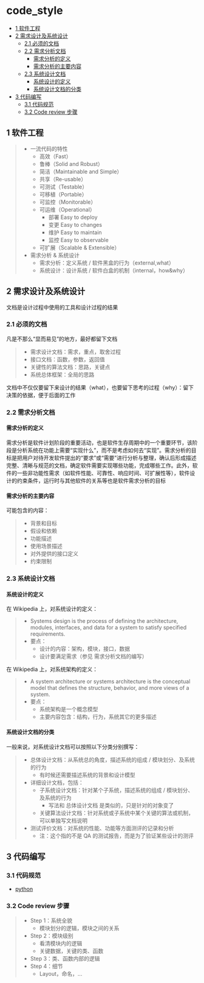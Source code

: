 # code_style

<!-- vim-markdown-toc GFM -->

* [1 软件工程](#1-软件工程)
* [2 需求设计及系统设计](#2-需求设计及系统设计)
    * [2.1 必须的文档](#21-必须的文档)
    * [2.2 需求分析文档](#22-需求分析文档)
        * [需求分析的定义](#需求分析的定义)
        * [需求分析的主要内容](#需求分析的主要内容)
    * [2.3 系统设计文档](#23-系统设计文档)
        * [系统设计的定义](#系统设计的定义)
        * [系统设计文档的分类](#系统设计文档的分类)
* [3 代码编写](#3-代码编写)
    * [3.1 代码规范](#31-代码规范)
    * [3.2 Code review 步骤](#32-code-review-步骤)

<!-- vim-markdown-toc -->

## 1 软件工程
> * 一流代码的特性
>   * 高效（Fast）
>   * 鲁棒（Solid and Robust）
>   * 简洁（Maintainable and Simple）
>   * 共享（Re-usable）
>   * 可测试（Testable）
>   * 可移植（Portable）
>   * 可监控（Monitorable）
>   * 可运维（Operational）
>     * 部署 Easy to deploy
>     * 变更 Easy to changes
>     * 维护 Easy to maintain
>     * 监控 Easy to observable
>   * 可扩展（Scalable & Extensible）
> * 需求分析 & 系统设计
>   * 需求分析：定义系统 / 软件黑盒的行为（external,what）
>   * 系统设计：设计系统 / 软件白盒的机制（internal，how&why）

## 2 需求设计及系统设计

文档是设计过程中使用的工具和设计过程的结果

### 2.1 必须的文档
凡是不那么“显而易见”的地方，最好都留下文档

> * 需求设计文档：需求，重点，取舍过程
> * 接口文档：函数，参数，返回值
> * 关键性的算法文档：思路，关键点
> * 系统总体框架：全局的思路

文档中不仅仅要留下来设计的结果（what），也要留下思考的过程（why）：留下决策的依据，便于后面的工作

### 2.2 需求分析文档
#### 需求分析的定义
需求分析是软件计划阶段的重要活动，也是软件生存周期中的一个重要环节，该阶段是分析系统在功能上需要“实现什么”，而不是考虑如何去“实现”。需求分析的目标是把用户对待开发软件提出的“要求”或“需要”进行分析与整理，确认后形成描述完整、清晰与规范的文档，确定软件需要实现哪些功能，完成哪些工作。此外，软件的一些非功能性需求（如软件性能、可靠性、响应时间、可扩展性等），软件设计的约束条件，运行时与其他软件的关系等也是软件需求分析的目标
#### 需求分析的主要内容
可能包含的内容：
> * 背景和目标
> * 假设和依赖
> * 功能描述
> * 使用场景描述
> * 对外提供的接口定义
> * 约束限制

### 2.3 系统设计文档

#### 系统设计的定义
在 Wikipedia 上，对系统设计的定义：
> * Systems design is the process of defining the architecture, modules, interfaces, and data for a system to satisfy specified requirements.
> * 要点：
>   * 设计的内容：架构，模块，接口，数据
>   * 设计要满足需求（参见 需求分析文档的编写）

在 Wikipedia 上，对系统架构的定义：
> * A system architecture or systems architecture is the conceptual model that defines the structure, behavior, and more views of a system.
> * 要点：
>   * 系统架构是一个概念模型
>   * 主要内容包含：结构，行为，系统其它的更多描述

#### 系统设计文档的分类
一般来说，对系统设计文档可以按照以下分类分别撰写：

> * 总体设计文档：从系统总的角度，描述系统的组成 / 模块划分、及系统的行为
>   * 有时候还需要描述系统的背景和设计模型
> * 详细设计文档，包括：
>   * 子系统设计文档：针对某个子系统，描述系统的组成 / 模块划分、及系统的行为
>     * 写法和 总体设计文档 是类似的，只是针对的对象变了
>   * 关键算法设计文档：针对系统或子系统中某个关键的算法或机制，可以单独写文档说明
> * 测试评价文档：对系统的性能、功能等方面测评的记录和分析
>   * 注：这个指的不是 QA 的测试报告，而是为了验证某些设计的测评

## 3 代码编写

### 3.1 代码规范

* [python](./python/README.md)

### 3.2 Code review 步骤

> * Step 1：系统全貌
>   * 模块划分的逻辑，模块之间的关系
> * Step 2：模块级别
>   * 看清模块内的逻辑
>   * 关键数据，关键的类、函数
> * Step 3：类、函数内部的逻辑
> * Step 4：细节
>   * Layout，命名，...
